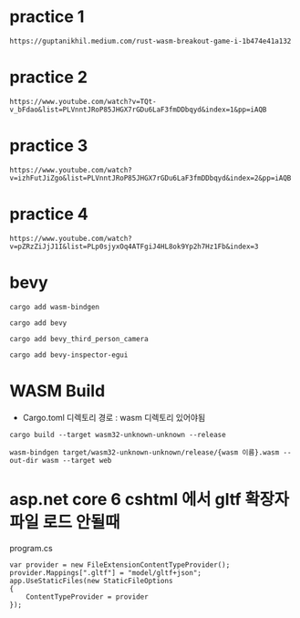 practice 1
================================
`https://guptanikhil.medium.com/rust-wasm-breakout-game-i-1b474e41a132`


practice 2
================================
`https://www.youtube.com/watch?v=TQt-v_bFdao&list=PLVnntJRoP85JHGX7rGDu6LaF3fmDDbqyd&index=1&pp=iAQB`


practice 3
================================
`https://www.youtube.com/watch?v=izhFutJiZgo&list=PLVnntJRoP85JHGX7rGDu6LaF3fmDDbqyd&index=2&pp=iAQB`


practice 4
================================
`https://www.youtube.com/watch?v=pZRzZiJjJ1I&list=PLp0sjyxOq4ATFgiJ4HL8ok9Yp2h7Hz1Fb&index=3`


bevy
================================
`cargo add wasm-bindgen`

`cargo add bevy`

`cargo add bevy_third_person_camera`

`cargo add bevy-inspector-egui`


WASM Build
================================
- Cargo.toml 디렉토리 경로 : wasm 디렉토리 있어야됨

`cargo build --target wasm32-unknown-unknown --release`

`wasm-bindgen target/wasm32-unknown-unknown/release/{wasm 이름}.wasm --out-dir wasm --target web`




asp.net core 6 cshtml 에서 gltf 확장자 파일 로드 안될때
================================
program.cs

```
var provider = new FileExtensionContentTypeProvider();
provider.Mappings[".gltf"] = "model/gltf+json";
app.UseStaticFiles(new StaticFileOptions
{
    ContentTypeProvider = provider
});
```